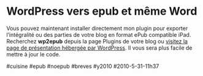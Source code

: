 # WordPress vers epub et même Word

Vous pouvez maintenant installer directement mon plugin pour exporter l’intégralité ou des parties de votre blog en format ePub compatible iPad. Recherchez **wp2epub** depuis la page Plugins de votre blog ou [visitez la page de présentation hébergée par WordPress](http://wordpress.org/extend/plugins/wp2epub/). Il vous sera plus facile de mettre à jour le code.

#cuisine #epub #noepub #breves #y2010 #2010-5-31-11h37
